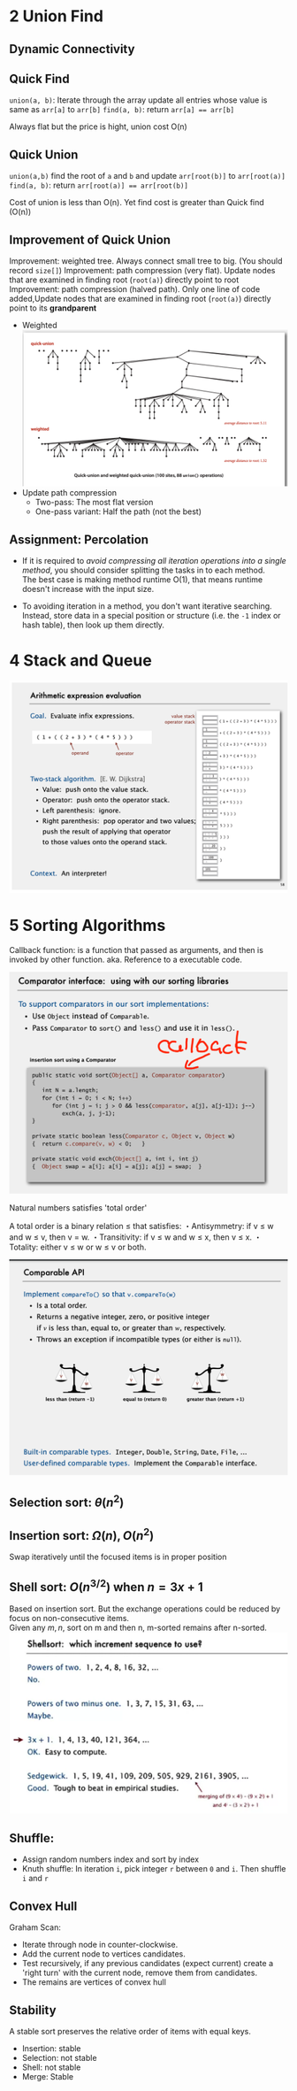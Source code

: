 # 2 Union Find

## Dynamic Connectivity

## Quick Find

`union(a, b)`: Iterate through the array update all entries whose value is same as `arr[a]` to `arr[b]`
`find(a, b)`: return `arr[a] == arr[b]`

Always flat but the price is hight, union cost O(n)

## Quick Union

`union(a,b)` find the root of `a` and `b` and update `arr[root(b)]` to `arr[root(a)]`
`find(a, b)`: return `arr[root(a)] == arr[root(b)]`

Cost of union is less than O(n). Yet find cost is greater than Quick find (O(n))



## Improvement of Quick Union
Improvement: weighted tree. Always connect small tree to big. (You should record `size[]`)
Improvement: path compression (very flat). Update nodes that are examined in finding root (`root(a)`) directly point to root
Improvement: path compression (halved path). Only one line of code added,Update nodes that are examined in finding root (`root(a)`) directly point to its **grandparent**

- Weighted  
![alt text](image.png)
- Update path compression
    - Two-pass: The most flat version
    - One-pass variant: Half the path (not the best)

## Assignment: Percolation

- If it is required to *avoid compressing all iteration operations into a single method*,
you should consider splitting the tasks in to each method.  
The best case is making method runtime O(1), that means runtime doesn't increase with the input size.

- To avoiding iteration in a method, you don't want iterative searching.  
Instead, store data in a special position or structure (i.e. the `-1` index or hash table), then look up them directly.



# 4 Stack and Queue

![alt text](image-1.png)

# 5 Sorting Algorithms

Callback function: is a function that passed as arguments, and then is invoked by other function. aka. Reference to a executable code.

![alt text](image-4.png)

Natural numbers satisfies 'total order'

A total order is a binary relation ≤ that satisfies:
・Antisymmetry: if v ≤ w and w ≤ v, then v = w.
・Transitivity: if v ≤ w and w ≤ x, then v ≤ x.
・Totality: either v ≤ w or w ≤ v or both.

![alt text](image-2.png)

## Selection sort: $\theta(n^2)$
## Insertion sort: $\Omega(n), O(n^2)$
Swap iteratively until the focused items is in proper position
## Shell sort: $O(n^{3/2})$ when $n=3x+1$   
Based on insertion sort. But the exchange operations could be reduced by focus on non-consecutive items.  
Given any $m, n$, sort on m and then n, m-sorted remains after n-sorted.  
![alt text](image-3.png)
## Shuffle:  
* Assign random numbers index and sort by index
* Knuth shuffle: In iteration `i`, pick integer `r` between `0` and `i`. Then shuffle `i` and `r`
## Convex Hull
Graham Scan: 
* Iterate through node in counter-clockwise. 
* Add the current node to vertices candidates.
* Test recursively, if any previous candidates (expect current) create a 'right turn' with the current node, remove them from candidates.
* The remains are vertices of convex hull 

## Stability
A stable sort preserves the relative order of items with equal keys.

* Insertion: stable
* Selection: not stable
* Shell: not stable
* Merge: Stable
